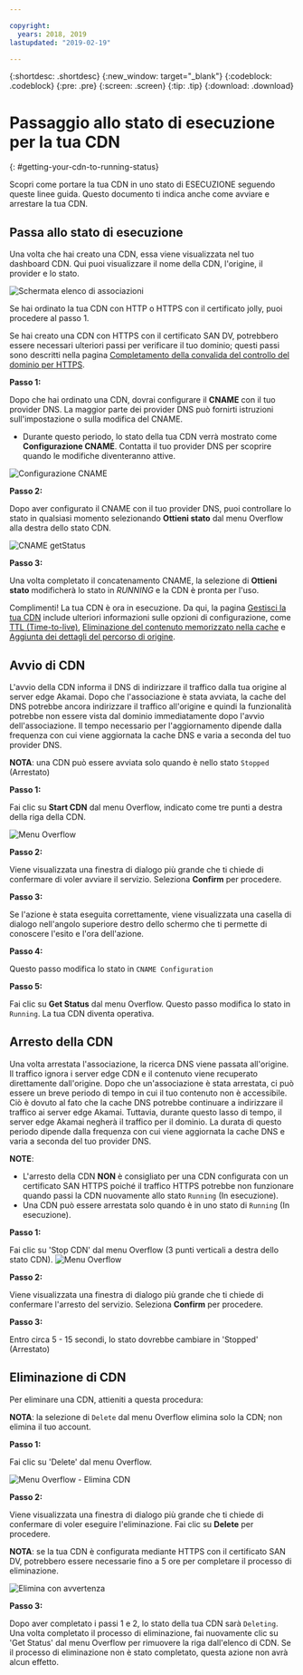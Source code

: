 ```yaml
---

copyright:
  years: 2018, 2019
lastupdated: "2019-02-19"

---
```


{:shortdesc: .shortdesc}
{:new_window: target="_blank"}
{:codeblock: .codeblock}
{:pre: .pre}
{:screen: .screen}
{:tip: .tip}
{:download: .download}

# Passaggio allo stato di esecuzione per la tua CDN
{: #getting-your-cdn-to-running-status}

Scopri come portare la tua CDN in uno stato di ESECUZIONE seguendo queste linee guida. Questo documento ti indica anche come avviare e arrestare la tua CDN.

## Passa allo stato di esecuzione

Una volta che hai creato una CDN, essa viene visualizzata nel tuo dashboard CDN. Qui puoi visualizzare il nome della CDN, l'origine, il provider e lo stato.  

 ![Schermata elenco di associazioni](images/mapping-list.png)


Se hai ordinato la tua CDN con HTTP o HTTPS con il certificato jolly, puoi procedere al passo 1.

Se hai creato una CDN con HTTPS con il certificato SAN DV, potrebbero essere necessari ulteriori passi per verificare il tuo dominio; questi passi sono descritti nella pagina [Completamento della convalida del controllo del dominio per HTTPS](/docs/infrastructure/CDN/how-to-https.html#completing-domain-control-validation-for-https).

**Passo 1:**

Dopo che hai ordinato una CDN, dovrai configurare il **CNAME** con il tuo provider DNS. La maggior parte dei provider DNS può fornirti istruzioni sull'impostazione o sulla modifica del CNAME.

   * Durante questo periodo, lo stato della tua CDN verrà mostrato come **Configurazione CNAME**. Contatta il tuo provider DNS per scoprire quando le modifiche diventeranno attive.

   ![Configurazione CNAME](images/cname-config.png)  

**Passo 2:**

Dopo aver configurato il CNAME con il tuo provider DNS, puoi controllare lo stato in qualsiasi momento selezionando **Ottieni stato** dal menu Overflow alla destra dello stato CDN.

  ![CNAME getStatus](images/cname-getstatus.png)  

**Passo 3:**

Una volta completato il concatenamento CNAME, la selezione di **Ottieni stato** modificherà lo stato in *RUNNING* e la CDN è pronta per l'uso.

Complimenti! La tua CDN è ora in esecuzione. Da qui, la pagina [Gestisci la tua CDN](/docs/infrastructure/CDN/how-to.html#manage-your-cdn) include ulteriori informazioni sulle opzioni di configurazione, come [TTL (Time-to-live)](/docs/infrastructure/CDN/how-to.html#setting-content-caching-time-using-time-to-live-), [Eliminazione del contenuto memorizzato nella cache](/docs/infrastructure/CDN/how-to.html#purging-cached-content) e [Aggiunta dei dettagli del percorso di origine](/docs/infrastructure/CDN/how-to.html#adding-origin-path-details).

## Avvio di CDN

L'avvio della CDN informa il DNS di indirizzare il traffico dalla tua origine al server edge Akamai. Dopo che l'associazione è stata avviata, la cache del DNS potrebbe ancora indirizzare il traffico all'origine e quindi la funzionalità potrebbe non essere vista dal dominio immediatamente dopo l'avvio dell'associazione. Il tempo necessario per l'aggiornamento dipende dalla frequenza con cui viene aggiornata la cache DNS e varia a seconda del tuo provider DNS.

**NOTA**: una CDN può essere avviata solo quando è nello stato `Stopped` (Arrestato)  

**Passo 1:**

Fai clic su **Start CDN** dal menu Overflow, indicato come tre punti a destra della riga della CDN.

  ![Menu Overflow](images/start_cdn.png)

**Passo 2:**

Viene visualizzata una finestra di dialogo più grande che ti chiede di confermare di voler avviare il servizio. Seleziona **Confirm** per procedere.

**Passo 3:**

Se l'azione è stata eseguita correttamente, viene visualizzata una casella di dialogo nell'angolo superiore destro dello schermo che ti permette di conoscere l'esito e l'ora dell'azione.

**Passo 4:**

Questo passo modifica lo stato in `CNAME Configuration`

**Passo 5:**

Fai clic su **Get Status** dal menu Overflow. Questo passo modifica lo stato in `Running`. La tua CDN diventa operativa.

## Arresto della CDN

Una volta arrestata l'associazione, la ricerca DNS viene passata all'origine. Il traffico ignora i server edge CDN e il contenuto viene recuperato direttamente dall'origine. Dopo che un'associazione è stata arrestata, ci può essere un breve periodo di tempo in cui il tuo contenuto non è accessibile. Ciò è dovuto al fato che la cache DNS potrebbe continuare a indirizzare il traffico ai server edge Akamai. Tuttavia, durante questo lasso di tempo, il server edge Akamai negherà il traffico per il dominio. La durata di questo periodo dipende dalla frequenza con cui viene aggiornata la cache DNS e varia a seconda del tuo provider DNS.

**NOTE**: 
* L'arresto della CDN **NON** è consigliato per una CDN configurata con un certificato SAN HTTPS poiché il traffico HTTPS potrebbe non funzionare quando passi la CDN nuovamente allo stato `Running` (In esecuzione). 
* Una CDN può essere arrestata solo quando è in uno stato di `Running` (In esecuzione).

**Passo 1:**

Fai clic su 'Stop CDN' dal menu Overflow (3 punti verticali a destra dello stato CDN).
 ![Menu Overflow](images/stop_cdn.png)

**Passo 2:**

Viene visualizzata una finestra di dialogo più grande che ti chiede di confermare l'arresto del servizio. Seleziona **Confirm** per procedere.

**Passo 3:**

Entro circa 5 - 15 secondi, lo stato dovrebbe cambiare in 'Stopped' (Arrestato)

## Eliminazione di CDN

Per eliminare una CDN, attieniti a questa procedura:

**NOTA**: la selezione di `Delete` dal menu Overflow elimina solo la CDN; non elimina il tuo account.

**Passo 1:**

Fai clic su 'Delete' dal menu Overflow.

 ![Menu Overflow - Elimina CDN](images/delete_cdn.png)

**Passo 2:**

Viene visualizzata una finestra di dialogo più grande che ti chiede di confermare di voler eseguire l'eliminazione. Fai clic su **Delete** per procedere.

**NOTA**: se la tua CDN è configurata mediante HTTPS con il certificato SAN DV, potrebbero essere necessarie fino a 5 ore per completare il processo di eliminazione.

  ![Elimina con avvertenza](images/delete-with-warning.png)

**Passo 3:**

Dopo aver completato i passi 1 e 2, lo stato della tua CDN sarà `Deleting`. Una volta completato il processo di eliminazione, fai nuovamente clic su 'Get Status' dal menu Overflow per rimuovere la riga dall'elenco di CDN. Se il processo di eliminazione non è stato completato, questa azione non avrà alcun effetto.
